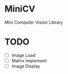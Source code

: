 # MiniCV
Mini Computer Vision Library

# TODO
- [ ] Image Load
- [ ] Matrix Implement
- [ ] Image Display
